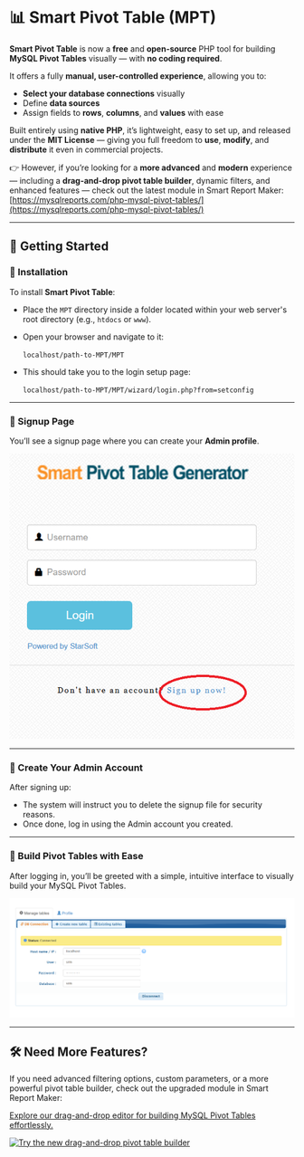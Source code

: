 # 📊 Smart Pivot Table (MPT)

**Smart Pivot Table** is now a **free** and **open-source** PHP tool for building **MySQL Pivot Tables** visually — with **no coding required**.

It offers a fully **manual, user-controlled experience**, allowing you to:

- **Select your database connections** visually
- Define **data sources**
- Assign fields to **rows**, **columns**, and **values** with ease

Built entirely using **native PHP**, it’s lightweight, easy to set up, and released under the **MIT License** — giving you full freedom to **use**, **modify**, and **distribute** it even in commercial projects.

👉 However, if you’re looking for a **more advanced** and **modern** experience — including a **drag-and-drop pivot table builder**, dynamic filters, and enhanced features — check out the latest module in Smart Report Maker:  
[https://mysqlreports.com/php-mysql-pivot-tables/](https://mysqlreports.com/php-mysql-pivot-tables/)

---

## 🚀 Getting Started

### 🔧 Installation

To install **Smart Pivot Table**:

- Place the `MPT` directory inside a folder located within your web server's root directory (e.g., `htdocs` or `www`).
- Open your browser and navigate to it:

  `localhost/path-to-MPT/MPT`

- This should take you to the login setup page:

  `localhost/path-to-MPT/MPT/wizard/login.php?from=setconfig`

---

### 📝 Signup Page

You’ll see a signup page where you can create your **Admin profile**.

![Signup Page](MPT/images/signup.png)

---

### 👤 Create Your Admin Account

After signing up:

- The system will instruct you to delete the signup file for security reasons.
- Once done, log in using the Admin account you created.

---

### 🧩 Build Pivot Tables with Ease

After logging in, you’ll be greeted with a simple, intuitive interface to visually build your MySQL Pivot Tables.

![Pivot Table Wizard](MPT/images/wizard.png)

---

## 🛠 Need More Features?

If you need advanced filtering options, custom parameters, or a more powerful pivot table builder, check out the upgraded module in Smart Report Maker:

[Explore our drag-and-drop editor for building MySQL Pivot Tables effortlessly.](https://mysqlreports.com/php-mysql-pivot-tables/)

[![Try the new drag-and-drop pivot table builder](MPT/images/wizard.png/new_srm.gif)](https://mysqlreports.com/php-mysql-pivot-tables/)
